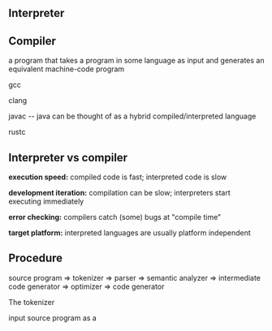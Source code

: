 ## Interpreter
## Compiler
a program that takes a program in some language as input and generates an equivalent machine-code program

gcc

clang

javac -- java can be thought of as a hybrid compiled/interpreted language

rustc

## Interpreter vs compiler
**execution speed:** compiled code is fast; interpreted code is slow

**development iteration:** compilation can be slow; interpreters start executing immediately

**error checking:** compilers catch (some) bugs at "compile time"

**target platform:** interpreted languages are usually platform independent

## Procedure

source program => tokenizer => parser => semantic analyzer => intermediate code generator => optimizer => code generator

The tokenizer

input source program as a 
